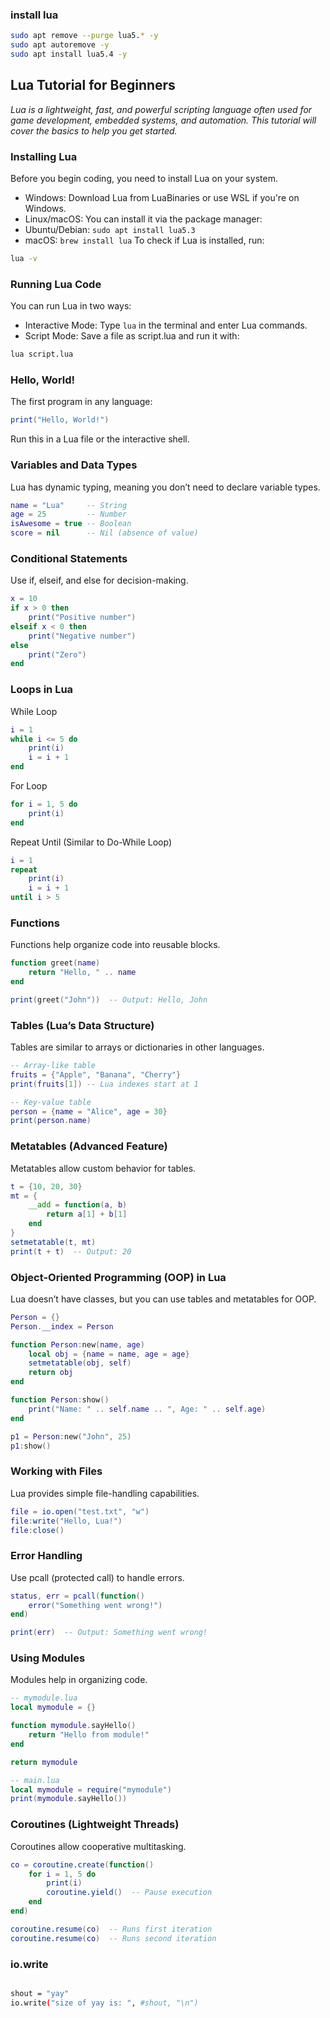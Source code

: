### install lua
```bash
sudo apt remove --purge lua5.* -y
sudo apt autoremove -y
sudo apt install lua5.4 -y
```

## Lua Tutorial for Beginners

_Lua is a lightweight, fast, and powerful scripting language often used for game development, embedded systems, and automation. This tutorial will cover the basics to help you get started._

### Installing Lua
Before you begin coding, you need to install Lua on your system.

- Windows: Download Lua from LuaBinaries or use WSL if you're on Windows.
- Linux/macOS: You can install it via the package manager:
- Ubuntu/Debian: `sudo apt install lua5.3`
- macOS: `brew install lua`
To check if Lua is installed, run:

```bash
lua -v
```

### Running Lua Code
You can run Lua in two ways:

- Interactive Mode: Type `lua` in the terminal and enter Lua commands.
- Script Mode: Save a file as script.lua and run it with:
```bash
lua script.lua
```

### Hello, World!
The first program in any language:

```lua
print("Hello, World!")
```
Run this in a Lua file or the interactive shell.

### Variables and Data Types
Lua has dynamic typing, meaning you don’t need to declare variable types.

```lua
name = "Lua"     -- String
age = 25         -- Number
isAwesome = true -- Boolean
score = nil      -- Nil (absence of value)
```

### Conditional Statements
Use if, elseif, and else for decision-making.

```lua
x = 10
if x > 0 then
    print("Positive number")
elseif x < 0 then
    print("Negative number")
else
    print("Zero")
end
```

### Loops in Lua
While Loop
```lua
i = 1
while i <= 5 do
    print(i)
    i = i + 1
end

```

For Loop
```lua
for i = 1, 5 do
    print(i)
end
```

Repeat Until (Similar to Do-While Loop)
```lua
i = 1
repeat
    print(i)
    i = i + 1
until i > 5
```

### Functions
Functions help organize code into reusable blocks.

```lua
function greet(name)
    return "Hello, " .. name
end

print(greet("John"))  -- Output: Hello, John
```

### Tables (Lua’s Data Structure)
Tables are similar to arrays or dictionaries in other languages.

```lua
-- Array-like table
fruits = {"Apple", "Banana", "Cherry"}
print(fruits[1]) -- Lua indexes start at 1

-- Key-value table
person = {name = "Alice", age = 30}
print(person.name)
```

### Metatables (Advanced Feature)
Metatables allow custom behavior for tables.

```lua
t = {10, 20, 30}
mt = {
    __add = function(a, b)
        return a[1] + b[1]
    end
}
setmetatable(t, mt)
print(t + t)  -- Output: 20
```

### Object-Oriented Programming (OOP) in Lua
Lua doesn’t have classes, but you can use tables and metatables for OOP.

```lua
Person = {}
Person.__index = Person

function Person:new(name, age)
    local obj = {name = name, age = age}
    setmetatable(obj, self)
    return obj
end

function Person:show()
    print("Name: " .. self.name .. ", Age: " .. self.age)
end

p1 = Person:new("John", 25)
p1:show()
```

### Working with Files

Lua provides simple file-handling capabilities.

```lua
file = io.open("test.txt", "w")
file:write("Hello, Lua!")
file:close()
```

### Error Handling
Use pcall (protected call) to handle errors.

```lua
status, err = pcall(function()
    error("Something went wrong!")
end)

print(err)  -- Output: Something went wrong!
```

### Using Modules
Modules help in organizing code.

```lua
-- mymodule.lua
local mymodule = {}

function mymodule.sayHello()
    return "Hello from module!"
end

return mymodule
```

```lua
-- main.lua
local mymodule = require("mymodule")
print(mymodule.sayHello())
```

### Coroutines (Lightweight Threads)
Coroutines allow cooperative multitasking.

```lua
co = coroutine.create(function()
    for i = 1, 5 do
        print(i)
        coroutine.yield()  -- Pause execution
    end
end)

coroutine.resume(co)  -- Runs first iteration
coroutine.resume(co)  -- Runs second iteration
``` 


### io.write
```bash

shout = "yay"
io.write("size of yay is: ", #shout, "\n")
```
